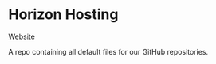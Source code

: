 # Horizon Hosting
[Website](https://horizonnetworks.uk)

A repo containing all default files for our GitHub repositories.
